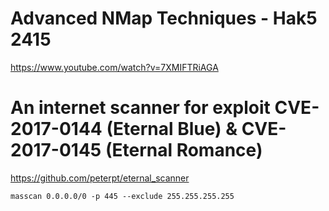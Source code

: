 # Advanced NMap Techniques - Hak5 2415
https://www.youtube.com/watch?v=7XMIFTRiAGA

# An internet scanner for exploit CVE-2017-0144 (Eternal Blue) & CVE-2017-0145 (Eternal Romance)
https://github.com/peterpt/eternal_scanner

```
masscan 0.0.0.0/0 -p 445 --exclude 255.255.255.255
```
